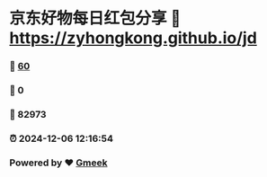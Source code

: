 # 京东好物每日红包分享 :link: https://zyhongkong.github.io/jd 
### :page_facing_up: [60](https://zyhongkong.github.io/jd/tag.html) 
### :speech_balloon: 0 
### :hibiscus: 82973 
### :alarm_clock: 2024-12-06 12:16:54 
### Powered by :heart: [Gmeek](https://github.com/Meekdai/Gmeek)
